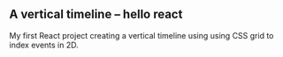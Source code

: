 ## A vertical timeline – hello react


My first React project creating a vertical timeline using using CSS grid to index events in 2D.